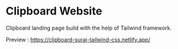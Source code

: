 # Clipboard Website

Clipboard landing page build with the help of Tailwind framework.

Preview : https://clipboard-suraj-tailwind-css.netlify.app/

